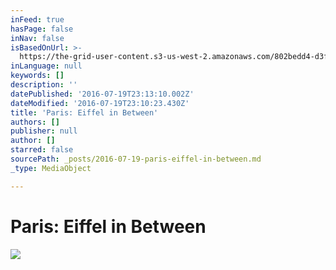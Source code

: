 ```yaml
---
inFeed: true
hasPage: false
inNav: false
isBasedOnUrl: >-
  https://the-grid-user-content.s3-us-west-2.amazonaws.com/802bedd4-d3fb-44b6-b553-f3331474608f.jpg
inLanguage: null
keywords: []
description: ''
datePublished: '2016-07-19T23:13:10.002Z'
dateModified: '2016-07-19T23:10:23.430Z'
title: 'Paris: Eiffel in Between'
authors: []
publisher: null
author: []
starred: false
sourcePath: _posts/2016-07-19-paris-eiffel-in-between.md
_type: MediaObject

---
```

# Paris: Eiffel in Between
![](https://the-grid-user-content.s3-us-west-2.amazonaws.com/802bedd4-d3fb-44b6-b553-f3331474608f.jpg)